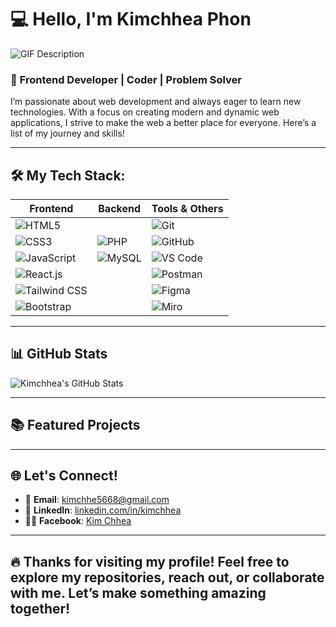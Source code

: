# 💻 Hello, I'm **Kimchhea Phon** 
![GIF Description](https://i.pinimg.com/originals/90/70/32/9070324cdfc07c68d60eed0c39e77573.gif)
### 🚀 **Frontend Developer | Coder | Problem Solver**

I’m passionate about web development and always eager to learn new technologies. With a focus on creating modern and dynamic web applications, I strive to make the web a better place for everyone. Here’s a list of my journey and skills!

---

## 🛠️ **My Tech Stack:**

| **Frontend**  | **Backend**  | **Tools & Others**  |
| ------------- | ------------ | ------------------ |
| ![HTML5](https://img.shields.io/badge/HTML5-Web%20Structure-blue)  | | ![Git](https://img.shields.io/badge/Git-Version%20Control-orange) |
| ![CSS3](https://img.shields.io/badge/CSS3-Responsive%20Design-blue) | ![PHP](https://img.shields.io/badge/PHP-Backend%20Programming-pink) | ![GitHub](https://img.shields.io/badge/GitHub-Code%20Hosting-black) |
| ![JavaScript](https://img.shields.io/badge/JavaScript-Dynamic%20Web%20Apps-yellow) | ![MySQL](https://img.shields.io/badge/MySQL-Relational%20DB-blue) | ![VS Code](https://img.shields.io/badge/VS%20Code-IDE-blue) |
| ![React.js](https://img.shields.io/badge/React.js-JavaScript%20Library-blue) |  | ![Postman](https://img.shields.io/badge/Postman-API%20Testing-yellow) |
| ![Tailwind CSS](https://img.shields.io/badge/Tailwind%20CSS-Utility%20First-blue) |  | ![Figma](https://img.shields.io/badge/Figma-Design%20Tool-pink) |
| ![Bootstrap](https://img.shields.io/badge/Bootstrap-Responsive%20Framework-blue) |  | ![Miro](https://img.shields.io/badge/Miro-Collaboration%20Tool-blue) |

---

## 📊 **GitHub Stats**

![Kimchhea's GitHub Stats](https://github-readme-stats.vercel.app/api?username=kimchhea&show_icons=true&count_private=true&hide=prs&theme=radical)

---

## 📚 **Featured Projects**

---

## 🌐 **Let's Connect!**

- 📧 **Email**: [kimchhe5668@gmail.com](mailto:kimchhe5668@gmail.com)
- 🔗 **LinkedIn**: [linkedin.com/in/kimchhea](https://www.linkedin.com/in/kimchhea)
- 🦸‍♂️ **Facebook**: [Kim Chhea](https://www.facebook.com/kimchhea)

---


## 🔥 **Thanks for visiting my profile!** Feel free to explore my repositories, reach out, or collaborate with me. Let’s make something amazing together! 
